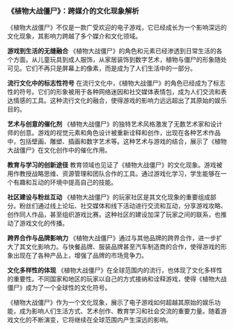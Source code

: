 ### 《植物大战僵尸》：跨媒介的文化现象解析

《植物大战僵尸》不仅是一款广受欢迎的电子游戏，它已经成长为一个影响深远的文化现象，其影响力跨越了多个媒介和文化领域。

**游戏到生活的无缝融合**
《植物大战僵尸》的角色和元素已经渗透到日常生活的各个方面。从儿童玩具到成人服饰，从家居装饰到数字艺术，植物与僵尸的形象随处可见。它们不再只是屏幕上的像素，而是成为了人们生活中的一部分。

**流行文化中的标志性符号**
在流行文化中，《植物大战僵尸》的角色已经成为了标志性的符号。它们的形象被用于各种网络迷因和社交媒体表情包，成为人们交流和表达情感的工具。这种流行文化的融合，使得游戏的影响力远远超出了其原始的娱乐目的。

**艺术与创意的催化剂**
《植物大战僵尸》的独特艺术风格激发了无数艺术家和设计师的创意。游戏的视觉元素和角色设计被重新诠释和创作，出现在各种艺术作品中，包括壁画、雕塑、插画和数字艺术等。这种艺术与游戏的结合，展示了《植物大战僵尸》在文化创作中的催化作用。

**教育与学习的创新途径**
教育领域也见证了《植物大战僵尸》的文化现象。游戏被用作教授战略思维、资源管理和团队合作的工具。通过游戏化学习，学生能够在一个有趣和互动的环境中提高自己的技能。

**社区建设与粉丝互动**
《植物大战僵尸》的玩家社区是其文化现象的重要组成部分。粉丝们通过线上论坛、社交媒体和线下活动进行交流和互动，分享游戏攻略、创作同人作品，甚至组织游戏比赛。这种社区的建设加深了玩家之间的联系，也推动了游戏文化的传播。

**跨界合作与品牌影响力**
《植物大战僵尸》通过与其他品牌的跨界合作，进一步扩大了其文化影响力。与快餐品牌、服装品牌甚至汽车制造商的合作，使得游戏的形象出现在了各种产品上，增强了品牌的市场竞争力。

**文化多样性的体现**
《植物大战僵尸》在全球范围内的流行，也体现了文化多样性的重要性。不同国家和地区的玩家以自己的方式接纳和诠释游戏，使得《植物大战僵尸》成为了一个全球性的文化符号。

《植物大战僵尸》作为一个文化现象，展示了电子游戏如何超越其原始的娱乐功能，成为影响人们生活方式、艺术创作、教育学习和社会交流的重要力量。随着游戏文化的不断演变，它将继续在全球范围内产生深远的影响。